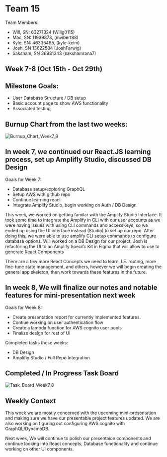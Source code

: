 # Team 15

Team Members: 
- Will, SN: 63271324 (Willg0115)
- Mac, SN: 11939873, (mvibert88)
- Kyle, SN: 46335485, (kyle-keim) 
- Josh, SN 13622584 (JoshFarwig)
- Saksham, SN 36931343 (sakshamrana7)

## Week 7-8 (Oct 15th - Oct 29th) 

## Milestone Goals: 
- User Database Structure / DB setup  
- Basic account page to show AWS functionality
- Associated testing

## Burnup Chart from the last two weeks:

![Burnup_Chart_Week7_8](https://github.com/COSC-499-W2023/year-long-project-team-15/assets/122824873/4a4fa82c-d738-4c3e-bd4a-b214e1dcf21f)


## In week 7,  we continued our React.JS learning process, set up Amplifly Studio, discussed DB Design 

Goals for Week 7: 
- Database setup/exploring GraphQL
- Setup AWS with github repo
- Continue learning react 
- Integrate Amplify Studio, begin working on Auth / DB Design

This week, we worked on getting familar with the Amplify Studio Interface. It took some time to integrate the Amplify in CLI with our user accounts as we were having issues with using CLI commands and accessKeys, so we ended up using the UI interface instead (Studio) to set up our repo. After doing this, we were able to use amplify CLI setup commands to configure database options. Will worked on a DB Design for our project. Josh is refactoring the UI to an Amplify Specifc Kit in Figma that will allow to use to generate React Components
 

There are a few more React Concepts we need to learn, I.E. routing, more fine-tune state management, and others, however we will begin creating the general app skeleton, then work towards these features in the future.

## In week 8, We will finalize our notes and notable features for mini-presentation next week

Goals for Week 8: 
- Create presentation report for currently implemented features.
- Contiue working on user authentication flow
- Create a lambda function for AWS cognito user pools
- Finalize design for rest of UI



Completed tasks these weeks:
- DB Design
- Amplifiy Studio / Full Repo Integration 

## Completed / In Progress Task Board
![Task_Board_Week7_8](https://github.com/COSC-499-W2023/year-long-project-team-15/assets/122824873/6a1bef5e-6b4c-4afb-89c3-02a1cfbea63a)


## Weekly Context
This week we are mostly concerned with the upcoming mini-presentation and making sure we have our presentable project features updated. We
are also working on figuring out configuring AWS cognito with GraphQL/DynamoDB.

Next week, We will continue to polish our presentaion components and continue looking into React concepts, Database functionality and continue working on other UI components.
